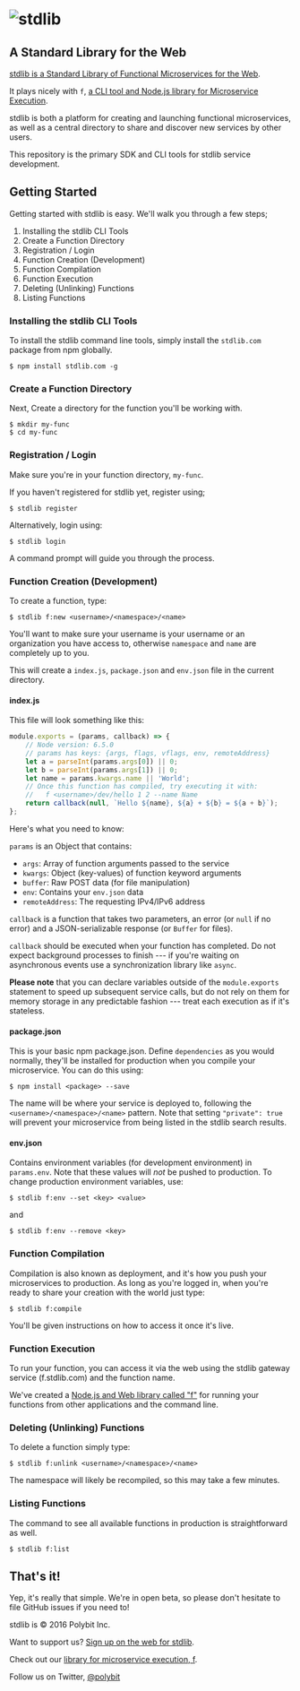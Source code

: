 # ![stdlib](http://stdlib.com/static/images/stdlib-256.png)
## A Standard Library for the Web

[stdlib is a Standard Library of Functional Microservices for the Web](https://stdlib.com).

It plays nicely with `f`, [a CLI tool and Node.js library for Microservice Execution](https://github.com/poly/f).

stdlib is both a platform for creating and launching functional microservices, as well as
a central directory to share and discover new services by other users.

This repository is the primary SDK and CLI tools for stdlib service development.

## Getting Started

Getting started with stdlib is easy. We'll walk you through a few steps;

1. Installing the stdlib CLI Tools
2. Create a Function Directory
3. Registration / Login
4. Function Creation (Development)
5. Function Compilation
6. Function Execution
7. Deleting (Unlinking) Functions
8. Listing Functions

### Installing the stdlib CLI Tools

To install the stdlib command line tools, simply install the `stdlib.com`
package from npm globally.

```
$ npm install stdlib.com -g
```

### Create a Function Directory

Next, Create a directory for the function you'll be working with.

```
$ mkdir my-func
$ cd my-func
```

### Registration / Login

Make sure you're in your function directory, `my-func`.

If you haven't registered for stdlib yet, register using;

```
$ stdlib register
```

Alternatively, login using:

```
$ stdlib login
```

A command prompt will guide you through the process.

### Function Creation (Development)

To create a function, type:

```
$ stdlib f:new <username>/<namespace>/<name>
```

You'll want to make sure your username is your username or an organization
you have access to, otherwise `namespace` and `name` are completely up to you.

This will create a `index.js`, `package.json` and `env.json` file in the
current directory.

#### index.js

This file will look something like this:

```javascript
module.exports = (params, callback) => {
	// Node version: 6.5.0
	// params has keys: {args, flags, vflags, env, remoteAddress}
	let a = parseInt(params.args[0]) || 0;
	let b = parseInt(params.args[1]) || 0;
	let name = params.kwargs.name || 'World';
	// Once this function has compiled, try executing it with:
	//   f <username>/dev/hello 1 2 --name Name
	return callback(null, `Hello ${name}, ${a} + ${b} = ${a + b}`);
};
```

Here's what you need to know:

`params` is an Object that contains:

- `args`: Array of function arguments passed to the service
- `kwargs`: Object (key-values) of function keyword arguments
- `buffer`: Raw POST data (for file manipulation)
- `env`: Contains your `env.json` data
- `remoteAddress`: The requesting IPv4/IPv6 address

`callback` is a function that takes two parameters, an error (or `null` if
	no error) and a JSON-serializable response (or `Buffer` for files).

`callback` should be executed when your function has completed. Do not expect
background processes to finish --- if you're waiting on asynchronous events
use a synchronization library like `async`.

**Please note** that you can declare variables outside of the `module.exports`
statement to speed up subsequent service calls, but do not rely on them for
memory storage in any predictable fashion --- treat each execution as if it's
stateless.

#### package.json

This is your basic npm package.json. Define `dependencies` as you would normally,
they'll be installed for production when you compile your microservice. You can
do this using:

```
$ npm install <package> --save
```

The name will be where your service is deployed to, following the
`<username>/<namespace>/<name>` pattern. Note that setting `"private": true`
will prevent your microservice from being listed in the stdlib search results.

#### env.json

Contains environment variables (for development environment) in `params.env`.
Note that these values will *not* be pushed to production. To change production
environment variables, use:

```
$ stdlib f:env --set <key> <value>
```

and

```
$ stdlib f:env --remove <key>
```

### Function Compilation

Compilation is also known as deployment, and it's how you push your microservices
to production. As long as you're logged in, when you're ready to share your
creation with the world just type:

```
$ stdlib f:compile
```

You'll be given instructions on how to access it once it's live.

### Function Execution

To run your function, you can access it via the web using the stdlib gateway
service (f.stdlib.com) and the function name.

We've created a [Node.js and Web library called "f"](https://github.com/poly/f)
for running your functions from other applications and the command line.

### Deleting (Unlinking) Functions

To delete a function simply type:

```
$ stdlib f:unlink <username>/<namespace>/<name>
```

The namespace will likely be recompiled, so this may take a few minutes.

### Listing Functions

The command to see all available functions in production is straightforward as well.

```
$ stdlib f:list
```

## That's it!

Yep, it's really that simple. We're in open beta, so please don't hesitate to
file GitHub issues if you need to!

stdlib is &copy; 2016 Polybit Inc.

Want to support us? [Sign up on the web for stdlib](https://stdlib.com/).

Check out our [library for microservice execution, f](https://github.com/poly/f).

Follow us on Twitter, [@polybit](https://twitter.com/polybit)
